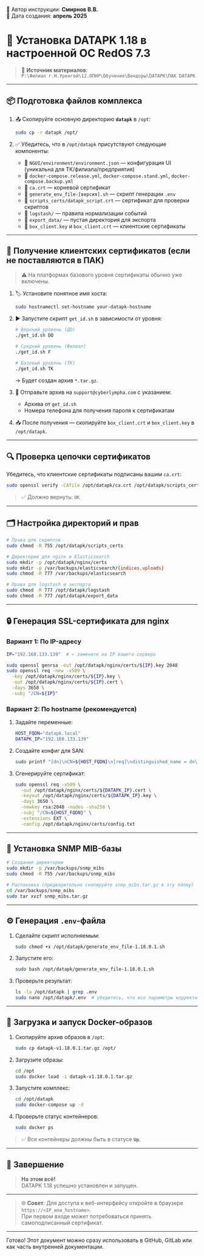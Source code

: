 📝 Автор инструкции: **Смирнов В.В.**  
📅 Дата создания: **апрель 2025**

# 🚀 Установка DATAPK 1.18 в настроенной ОС RedOS 7.3

> 📁 **Источник материалов**:  
> `P:\Филиал г.Н.Уренгой\12.ОПНР\Обучение\Вендоры\DATAPK\ПАК DATAPK`

---

## 📦 Подготовка файлов комплекса

1. 📤 Скопируйте основную директорию **`datapk`** в `/opt`:
   ```bash
   sudo cp -r datapk /opt/
   ```

2. ✅ Убедитесь, что в `/opt/datapk` присутствуют следующие компоненты:
   - 📁 `NGUI/environment/environment.json` — конфигурация UI (уникальна для ТК/филиала/предприятия)
   - 📄 `docker-compose.release.yml`, `docker-compose.stand.yml`, `docker-compose.backup.yml`
   - 🔐 `ca.crt` — корневой сертификат
   - 📜 `generate_env_file-[версия].sh` — скрипт генерации `.env`
   - 📁 `scripts_certs/datapk_script.crt` — сертификат для проверки скриптов
   - 📁 `logstash/` — правила нормализации событий
   - 📁 `export_data/` — пустая директория для экспорта
   - 🔑 `box_client.key` и `box_client.crt` — клиентские сертификаты

---

## 🔐 Получение клиентских сертификатов (если не поставляются в ПАК)

> ⚠️ На платформах базового уровня сертификаты обычно уже включены.

1. 🏷️ Установите понятное имя хоста:
   ```bash
   sudo hostnamectl set-hostname your-datapk-hostname
   ```

2. ▶️ Запустите скрипт `get_id.sh` в зависимости от уровня:
   ```bash
   # Верхний уровень (ДО)
   ./get_id.sh DO

   # Средний уровень (Филиал)
   ./get_id.sh F

   # Базовый уровень (ТК)
   ./get_id.sh TK
   ```
   → Будет создан архив `*.tar.gz`.

3. 📩 Отправьте архив на `support@cyberlympha.com` с указанием:
   - Архива от `get_id.sh`
   - Номера телефона для получения пароля к сертификатам

4. 📥 После получения — скопируйте `box_client.crt` и `box_client.key` в `/opt/datapk`.

---

## 🔍 Проверка цепочки сертификатов

Убедитесь, что клиентские сертификаты подписаны вашим `ca.crt`:

```bash
sudo openssl verify -CAfile /opt/datapk/ca.crt /opt/datapk/scripts_certs/datapk_script.crt
```

> ✅ Должно вернуть: `OK`

---

## 🗂️ Настройка директорий и прав

```bash
# Права для скриптов
sudo chmod -R 755 /opt/datapk/scripts_certs

# Директории для nginx и Elasticsearch
sudo mkdir -p /opt/datapk/nginx/certs
sudo mkdir -p /var/backups/elasticsearch/{indices,uploads}
sudo chmod -R 777 /var/backups/elasticsearch

# Права для logstash и экспорта
sudo chmod -R 777 /opt/datapk/logstash
sudo chmod -R 777 /opt/datapk/export_data
```

---

## 🔒 Генерация SSL-сертификата для nginx

### Вариант 1: По IP-адресу
```bash
IP="192.168.133.139"  # ← замените на IP вашего сервера

sudo openssl genrsa -out /opt/datapk/nginx/certs/${IP}.key 2048
sudo openssl req -new -x509 \
  -key /opt/datapk/nginx/certs/${IP}.key \
  -out /opt/datapk/nginx/certs/${IP}.cert \
  -days 3650 \
  -subj "/CN=${IP}"
```

### Вариант 2: По hostname (рекомендуется)

1. Задайте переменные:
   ```bash
   HOST_FQDN="datapk.local"
   DATAPK_IP="192.168.133.139"
   ```

2. Создайте конфиг для SAN:
   ```bash
   sudo printf "[dn]\nCN=${HOST_FQDN}\n[req]\ndistinguished_name = dn\n[EXT]\nsubjectAltName=DNS:${HOST_FQDN}\nkeyUsage=digitalSignature\nextendedKeyUsage=serverAuth" > /opt/datapk/nginx/certs/config.txt
   ```

3. Сгенерируйте сертификат:
   ```bash
   sudo openssl req -x509 \
     -out /opt/datapk/nginx/certs/${DATAPK_IP}.cert \
     -keyout /opt/datapk/nginx/certs/${DATAPK_IP}.key \
     -days 3650 \
     -newkey rsa:2048 -nodes -sha256 \
     -subj "/CN=${HOST_FQDN}" \
     -extensions EXT \
     -config /opt/datapk/nginx/certs/config.txt
   ```

---

## 📡 Установка SNMP MIB-базы

```bash
# Создание директории
sudo mkdir -p /var/backups/snmp_mibs
sudo chmod -R 755 /var/backups/snmp_mibs

# Распаковка (предварительно скопируйте snmp_mibs.tar.gz в эту папку)
cd /var/backups/snmp_mibs
sudo tar xvzf snmp_mibs.tar.gz
```

---

## ⚙️ Генерация `.env`-файла

1. Сделайте скрипт исполняемым:
   ```bash
   sudo chmod +x /opt/datapk/generate_env_file-1.18.0.1.sh
   ```

2. Запустите его:
   ```bash
   sudo bash /opt/datapk/generate_env_file-1.18.0.1.sh
   ```

3. Проверьте результат:
   ```bash
   ls -la /opt/datapk | grep .env
   sudo nano /opt/datapk/.env  # убедитесь, что все параметры корректны
   ```

---

## 🐳 Загрузка и запуск Docker-образов

1. Скопируйте архив образов в `/opt`:
   ```bash
   sudo cp datapk-v1.18.0.1.tar.gz /opt/
   ```

2. Загрузите образы:
   ```bash
   cd /opt
   sudo docker load -i datapk-v1.18.0.1.tar.gz
   ```

3. Запустите комплекс:
   ```bash
   cd /opt/datapk
   sudo docker-compose up -d
   ```

4. Проверьте статус контейнеров:
   ```bash
   sudo docker ps
   ```

> ✅ Все контейнеры должны быть в статусе **`Up`**.

---

## 🎉 Завершение

> **На этом всё!**  
> DATAPK 1.18 успешно установлен и запущен.

---

> 🌐 **Совет**: Для доступа к веб-интерфейсу откройте в браузере `https://<IP_или_hostname>`.  
> При первом входе может потребоваться принять самоподписанный сертификат.

--- 

Готово! Этот документ можно сразу использовать в GitHub, GitLab или как часть внутренней документации.
